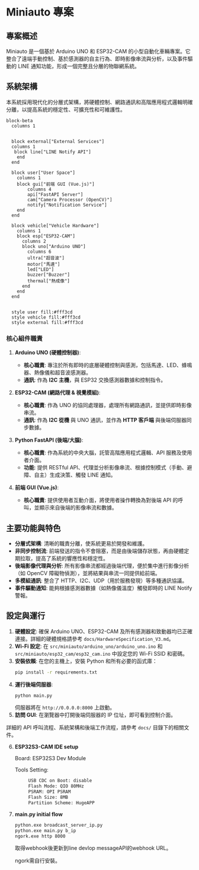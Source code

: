 # Miniauto 專案

## 專案概述

Miniauto 是一個基於 Arduino UNO 和 ESP32-CAM 的小型自動化車輛專案。它整合了遠端手動控制、基於感測器的自主行為、即時影像串流與分析，以及事件驅動的 LINE 通知功能，形成一個完整且分層的物聯網系統。

## 系統架構

本系統採用現代化的分層式架構，將硬體控制、網路通訊和高階應用程式邏輯明確分離，以提高系統的穩定性、可擴充性和可維護性。

```mermaid
block-beta
  columns 1


  block external["External Services"]
  columns 1
   block line["LINE Notify API"]
    end
  end

  block user["User Space"]
    columns 1
    block gui["前端 GUI (Vue.js)"]
        columns 4
        api["FastAPI Server"]
        cam["Camera Processor (OpenCV)"]
        notify["Notification Service"]
    end
  end

  block vehicle["Vehicle Hardware"]
    columns 1
    block esp["ESP32-CAM"]
      columns 2
      block uno["Arduino UNO"]
        columns 6
        ultra["超音波"]
        motor["馬達"]
        led["LED"]
        buzzer["Buzzer"]
        thermal["熱成像"]
      end
    end
  end


  style user fill:#fff3cd
  style vehicle fill:#fff3cd
  style external fill:#fff3cd
```
### 核心組件職責

1.  **Arduino UNO (硬體控制器)**:
    *   **核心職責**: 專注於所有即時的底層硬體控制與感測，包括馬達、LED、蜂鳴器、熱像儀和超音波感測器。
    *   **通訊**: 作為 **I2C 主機**，與 ESP32 交換感測器數據和控制指令。

2.  **ESP32-CAM (網路代理 & 視覺模組)**:
    *   **核心職責**: 作為 UNO 的協同處理器，處理所有網路通訊，並提供即時影像串流。
    *   **通訊**: 作為 **I2C 從機** 與 UNO 通訊，並作為 **HTTP 客戶端** 與後端伺服器同步數據。

3.  **Python FastAPI (後端/大腦)**:
    *   **核心職責**: 作為系統的中央大腦，託管高階應用程式邏輯、API 服務及使用者介面。
    *   **功能**: 提供 RESTful API、代理並分析影像串流、根據控制模式（手動、避障、自主）生成決策、觸發 LINE 通知。

4.  **前端 GUI (Vue.js)**:
    *   **核心職責**: 提供使用者互動介面，將使用者操作轉換為對後端 API 的呼叫，並顯示來自後端的影像串流和數據。

## 主要功能與特色

*   **分層式架構**: 清晰的職責分離，使系統更易於開發和維護。
*   **非同步控制流**: 前端發送的指令不會阻塞，而是由後端儲存狀態，再由硬體定期拉取，提高了系統的響應性和穩定性。
*   **後端影像代理與分析**: 所有影像串流都經過後端代理，便於集中進行影像分析（如 OpenCV 障礙物偵測），並將結果與串流一同提供給前端。
*   **多模組通訊**: 整合了 HTTP、I2C、UDP（用於服務發現）等多種通訊協議。
*   **事件驅動通知**: 能夠根據感測器數據（如熱像儀溫度）觸發即時的 LINE Notify 警報。

## 設定與運行

1.  **硬體設定**: 確保 Arduino UNO、ESP32-CAM 及所有感測器和致動器均已正確連接。詳細的硬體規格請參考 `docs/HardwareSpecification_V3.md`。
2.  **Wi-Fi 設定**: 在 `src/miniauto/arduino_uno/arduino_uno.ino` 和 `src/miniauto/esp32_cam/esp32_cam.ino` 中設定您的 Wi-Fi SSID 和密碼。
3.  **安裝依賴**: 在您的主機上，安裝 Python 和所有必要的函式庫：
    ```bash
    pip install -r requirements.txt
    ```
4.  **運行後端伺服器**:
    ```bash
    python main.py
    ```
    伺服器將在 `http://0.0.0.0:8000` 上啟動。
5.  **訪問 GUI**: 在瀏覽器中打開後端伺服器的 IP 位址，即可看到控制介面。

詳細的 API 呼叫流程、系統架構和後端工作流程，請參考 `docs/` 目錄下的相關文件。

6. **ESP32S3-CAM IDE setup**
   
    Board: ESP32S3 Dev Module

    Tools Setting:

   ```bash
        USB CDC on Boot: disable
        Flash Mode: QIO 80MHz
        PSRAM: OPI PSRAM
        Flash Size: 8MB
        Partition Scheme: HugeAPP
   ```

8. **main.py initial flow**
   ```bash
   python.exe broadcast_server_ip.py
   python.exe main.py b_ip
   ngork.exe http 8000
   ```

   取得webhook後更新到line devlop messageAPI的webhook URL。
   
   ngork需自行安裝。
   
